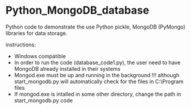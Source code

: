 # Python_MongoDB_database
Python code to demonstrate the use Python pickle, MongoDB (PyMongo) libraries for data storage.

instructions:
* Windows compatible
* In order to run the code (database_code1.py), the user need to have MongoDB already installed in their systems
* Mongod.exe must be up and running in the background !!! although start_mongodb.py will automatically check for the files in 
C:\Program   files
* If mongod.exe is intalled in some other directory, change the path in start_mongodb.py code
